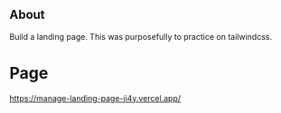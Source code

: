 ## About

Build a landing page. This was purposefully to practice on tailwindcss.

# Page

https://manage-landing-page-ji4y.vercel.app/
